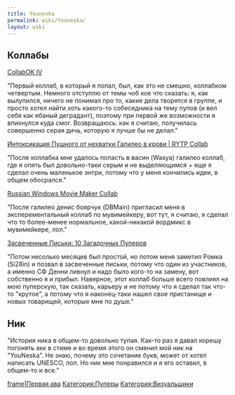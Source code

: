 ```yaml
---
title: Youneska
permalink: wiki/Youneska/
layout: wiki
---
```


## Коллабы

[CollabOK IV](https://www.youtube.com/watch?v=P3TYTbMwDqY&t)

"Первый коллаб, в который я попал, был, как это не смешно, коллабком
четвертым. Немного отступлю от темы чоб кое что сказать: я, как
вылупился, ничего не понимал про то, какие дела творятся в группе, и
просто хотел найти хоть какого-то собеседника на тему пупов (и вел себя
как ебаный деградант), поэтому при первой же возможности я впихнулся
куда смог. Возвращаюсь: как я считаю, получилась совершенно серая дичь,
которую я лучше бы не делал."

[Интоксикация Пушного от нехватки Галилео в крови \| RYTP
Collab](https://www.youtube.com/watch?v=aCYccCxqVMU)

"После коллабка мне удалось попасть в васин (Wasya) галилео коллаб, где
я опять был довольно-таки серым и не выделяющимся + еще я сделал очень
маленькое энтри, потому что у меня кончились идеи, в общем обосрался."

[Russian Windows Movie Maker
Collab](https://www.youtube.com/watch?v=TZeXprBd_JE&t)

"После галилео денис боярчук (DBMain) пригласил меня в эксперементальный
коллаб по мувимейкеру, вот тут, я считаю, я сделал что то более-менее
нормальное, какой-никакой вордмикс в мувимейкере, лол."

[Засвеченные Письки: 10 Загадочных
Пуперов](https://www.youtube.com/watch?v=cfGzsQn4coQ&t)

"Потом несолько месяцев был простой, но потом меня заметил Ромка
(Si28in) и позвал в засвеченные письки, потому что один из участников, а
именно СФ Денни ливнул и надо было кого-то на замену, вот собственно я и
прибыл. Наверное, этот коллаб больше всего повлиял на мою пуперскую, так
сказать, карьеру и не потому что я сделал так что-то "крутое", а потому
что я наконец-таки нашел свое пристанище и новых товарищей, которые мне
по душе."

## Ник

"История ника в общем-то довольно тупая. Как-то раз я давал корешу
погонять акк в стиме и во время этого он сменил мой ник на "YouNeska".
Не знаю, почему это сочетание букв, может от хотел написать UNESCO, лол.
Но ник мне понравился и я его оставил, в общем-то и все."

[frame\|Первая ава](Файл:-_̗̀Youneska_̖́-.jpg "wikilink")
[Категория:Пуперы](Категория:Пуперы "wikilink")
[Категория:Визуальщики](Категория:Визуальщики "wikilink")
